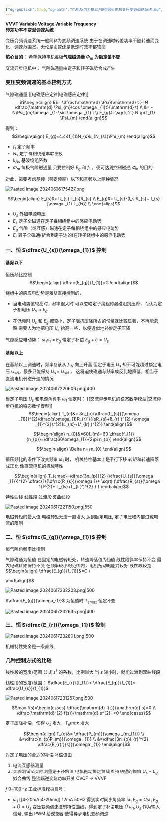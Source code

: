 ```yaml
---
{"dg-publish":true,"dg-path":"电机及电力拖动/笼型异步电机变压变频调速系统.md","permalink":"/电机及电力拖动/笼型异步电机变压变频调速系统/","dgPassFrontmatter":true,"noteIcon":"","created":"2024-05-31T12:17:25.697+08:00","updated":"2024-07-09T20:02:52.477+08:00"}
---
```


**VVVF**    **Variable Voltage Variable Frequency**  
**转差功率不变型调速系统**

变压变频调速系统一般简称为变频调速系统
由于在调速时转差功率不随转速而变化，调速范围宽，无论是高速还是低速时效率都较高

**核心目的**：
希望保持电机每极**气隙磁通量 $\Phi_{m}$ 为额定值不变**

交流异步电机中：
气隙磁通量由定子和转子磁势合成产生
### 变压变频调速的基本控制方式
气隙磁通量
[[电磁感应定律\|电磁感应定律]]
$$\begin{align}
E&= \dfrac{\mathrm{d} \Psi}{\mathrm{d} t }=N \dfrac{\mathrm{d} \Psi_{m}\cos \omega _{1}t}{\mathrm{d} t} \\
&= -N\Psi_{m}\omega _{1} \sin \omega _{1} t \\
E_{g}&=\sqrt{ 2 } N \pi f_{1} \Psi_{m}
\end{align}$$

得到：
$$\begin{align}
E_{g}=4.44f_{1}N_{s}k_{N_{s}}\Phi_{m}
\end{align}$$
- $f_{1}$   定子频率
- $N_{s}$  定子每相绕组串联匝数
- $k_{Ns}$ 基波绕组系数
- $\Phi_{m}$   每极气隙磁通量
只要控制好 $E_{g}$ 和 $f_{1}$ ，便可达到控制磁通 $\varPhi_{m}$ 的目的

对此，需要考虑基频（额定频率）以下和基频以上两种情况

![Pasted image 20240606175427.png](/img/user/%E5%8A%9F%E8%83%BD%E6%80%A7%E6%96%87%E4%BB%B6%E5%A4%B9/%E8%BD%BD%E5%85%A5%E7%9A%84%E5%AA%92%E4%BD%93%E8%B5%84%E6%BA%90/Pasted%20image%2020240606175427.png)

$$\begin{align}
E_{s}&= U_{s}-I_{s}R_{s} \\
E_{g}&= U_{s}-(I_s R_{s}+ I_{s} j\omega _{1} L_{ls}) \\
\end{align}$$

- $U_{s}$   外加电源电压
- $E_{s}$   定子全磁通在定子每相绕组中的感应电动势
- $E_{g}$   气隙（或互感）磁通在定子每相绕组中的感应电动势
- $E_{r}$   转子全磁通(折合到定子边的)在转子绕组中的感应电动势


### 一、恒 $\dfrac{U_{s}}{\omega_{1}}$ 控制

#### 基频以下
恒压频比控制
$$\begin{align}
\dfrac{E_{g}}{f_{1}}=C
\end{align}$$

绕组中的感应电动势是难以直接控制的，
- 当电动势值较高时，频率很大时
	可以忽略定子绕组的漏磁阻抗压降，而认为定子相电压 $U_{s}\approx E_{g}$
	
- 在低频时 
	$U_{s}$ 和 $E_{g}$ 都较小，定子阻抗压降所占的份量就比较显著，不再能忽略
	需要人为地把电压 $U_{s}$ 抬高一些，以便近似地补偿定子压降

气隙感应电动势：
$\omega_{1}c_{1}=E_{g}$
带定子补偿
$E_{g}+\hat{c}=U_{s}$
#### 基频以上
在基频以上调速时，频率应该从 $f_{1N}$ 向上升高
但定子电压 $U_{s}$ 却不可能超过额定电压 $U_{sN}$，最多只能保持 $U_{s}$ = $U_{sN}$ ，
这将迫使磁通与频率成反比地降低，相当于直流电机弱磁升速的情况

![Pasted image 20240617220606.png|400](/img/user/%E5%8A%9F%E8%83%BD%E6%80%A7%E6%96%87%E4%BB%B6%E5%A4%B9/%E8%BD%BD%E5%85%A5%E7%9A%84%E5%AA%92%E4%BD%93%E8%B5%84%E6%BA%90/Pasted%20image%2020240617220606.png)


当定子电压 $U_{s}$ 和电源角频率 $\omega_{1}$ 恒定时：
[[交流异步电机的稳态数学模型\|交流异步电机的稳态数学模型]]
$$\begin{align}
T_{e}&= 3n_{p}(\dfrac{U_{s}}{\omega _{1}})^{2}\dfrac{s\omega_{1}R_{r}'}{(sR_{s}+R_{r}')^{2}+\omega _{1}^{2}s^{2}(L_{ls}+L'_{lr} )^{2}} 
\end{align}$$

$$\begin{align}
n_{0}&=60f_{m}=60 \dfrac{f_{1}}{n_{p}}=\dfrac{60\omega_{1}}{2\pi n_{p}}
\end{align}$$

$$\begin{align}
\Delta n=sn_{0}
\end{align}$$


恒压频比的条件下改变频率 $\omega_{1}$ 时，
机械特性基本上是平行下移
转矩和转速降落成正比
像直流电机的机械特性



$$\begin{align}
T_{emax}=\dfrac{3n_{p}}{2} (\dfrac{U_{s}}{\omega _{1}})^{2} \dfrac{1}{\dfrac{R_{s}}{\omega 1}+ \sqrt{ (\dfrac{R_{s}}{\omega 1})^{2}+(L_{ls}+L_{lr}')^{2} } }
\end{align}$$

特性曲线
线性段
过渡段
双曲线段

![Pasted image 20240617221150.png|550](/img/user/%E5%8A%9F%E8%83%BD%E6%80%A7%E6%96%87%E4%BB%B6%E5%A4%B9/%E8%BD%BD%E5%85%A5%E7%9A%84%E5%AA%92%E4%BD%93%E8%B5%84%E6%BA%90/Pasted%20image%2020240617221150.png)

电磁转矩的最大值
电磁转矩无法一直增大
达到额定电压, 定子电压和内部过载电流的限制

### 二、恒 $\dfrac{E_{g}}{\omega_{1}}$ 控制
恒气隙角频率比控制

气隙磁通为恒值
在固定的电磁转矩处，转速降落值为恒值
线性段斜率保持不变
最大电磁转矩保持不变
在频率较小的范围内，电机拖动的能力较好
线性段较宽
$$\begin{align}
\dfrac{E_{g}}{f_{1}}&=C \\

\end{align}$$

![Pasted image 20240617232208.png|500](/img/user/%E5%8A%9F%E8%83%BD%E6%80%A7%E6%96%87%E4%BB%B6%E5%A4%B9/%E8%BD%BD%E5%85%A5%E7%9A%84%E5%AA%92%E4%BD%93%E8%B5%84%E6%BA%90/Pasted%20image%2020240617232208.png)

$\dfrac{E_{g}}{\omega_{1}}$ 为恒值时
$T_{emax}$ 恒定不变


![Pasted image 20240617232635.png|400](/img/user/%E5%8A%9F%E8%83%BD%E6%80%A7%E6%96%87%E4%BB%B6%E5%A4%B9/%E8%BD%BD%E5%85%A5%E7%9A%84%E5%AA%92%E4%BD%93%E8%B5%84%E6%BA%90/Pasted%20image%2020240617232635.png)
### 三、恒 $\dfrac{E_{r}}{\omega_{1}}$ 控制

![Pasted image 20240617232801.png|500](/img/user/%E5%8A%9F%E8%83%BD%E6%80%A7%E6%96%87%E4%BB%B6%E5%A4%B9/%E8%BD%BD%E5%85%A5%E7%9A%84%E5%AA%92%E4%BD%93%E8%B5%84%E6%BA%90/Pasted%20image%2020240617232801.png)

机械特性完全是一条直线

### 几种控制方式的比较
线性段的宽度/范围
公式 $s^{2}$ 的系数，比例越大
当 $s$ 较小时，就能过渡到双曲线段

线性段的宽度/范围：
$\dfrac{E_{r}}{f_{1}}> \dfrac{E_{g}}{f_{1}}> \dfrac{U_{s}}{f_{1}}$

![Pasted image 20240617231257.png|500](/img/user/%E5%8A%9F%E8%83%BD%E6%80%A7%E6%96%87%E4%BB%B6%E5%A4%B9/%E8%BD%BD%E5%85%A5%E7%9A%84%E5%AA%92%E4%BD%93%E8%B5%84%E6%BA%90/Pasted%20image%2020240617231257.png)

 $$max f(s)=\begin{cases}
\dfrac{\mathrm{d} f(s)}{\mathrm{d} s}=0 \\
\dfrac{\mathrm{d}^{2} f(s)}{\mathrm{d} s^{2}}  <0
\end{cases}$$

定子压降补偿，使得 $U_{s}$ 增大，$T_{e}max$ 增大

$$\begin{align}
T_{e}&= \dfrac{P_{m}}{\omega _{m_{1}}} \\
&=\dfrac{n_{p}P_{m}}{\omega _{1}} \\
&=\dfrac{3n_{p}I_{r}'^{2} \dfrac{R_{r}'}{s}}{\omega _{1}}
\end{align}$$


对定子电压的合适的补偿
补偿值由
1. 电流互感器测量
2. 实验测试法实际测量定子补偿值
电机拖动恒定负载
维持期望的恒值
$U_{s}-E_{g}$
拟合曲线
整流端逆变端功率开关
CVCF $\to$ VVVF

$f$    0~100Hz
工业标准模拟信号：
- $\omega_{1}$  [[4-20mA\|4-20mA]]
	12mA   50Hz
得到实时同步角频率 $\omega_{1}$
$E_{g}=C\omega_{1}$
$E_{g}+ \hat{U}=U_{s}$   变压变频调速控制特性曲线，得到定子补偿电压 $\hat{U}$
$\omega_{1},U_{s}$  作为输入信号, 输出 PWM 给逆变器
使得异步电机变频调速



